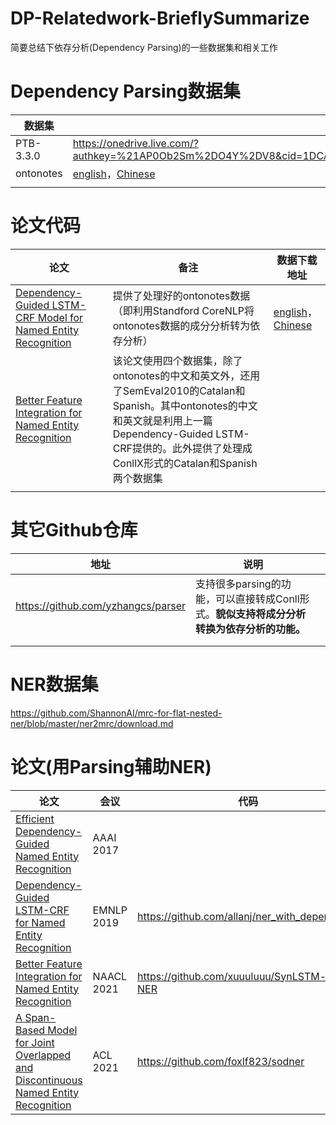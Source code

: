 # DP-Relatedwork-BrieflySummarize
简要总结下依存分析(Dependency Parsing)的一些数据集和相关工作



# Dependency Parsing数据集

| 数据集    | 地址                                                         |      |
| --------- | ------------------------------------------------------------ | ---- |
| PTB-3.3.0 | https://onedrive.live.com/?authkey=%21AP0Ob2Sm%2DO4Y%2DV8&cid=1DCA4A0FD060776E&id=1DCA4A0FD060776E%2160323&parId=1DCA4A0FD060776E%2158828&action=locate |      |
| ontonotes | [english](https://drive.google.com/file/d/1AAWnb5GlDiNMj3yNoaoQtoKHj7iSqNey/view)，[Chinese](https://drive.google.com/file/d/10t3XpZzsD67ji0a7sw9nHM7I5UhrJcdf/view) |      |
|           |                                                              |      |



# 论文代码

| 论文                                                         | 备注                                                         | 数据下载地址                                                 |
| ------------------------------------------------------------ | ------------------------------------------------------------ | ------------------------------------------------------------ |
| [Dependency-Guided LSTM-CRF Model for Named Entity Recognition](https://github.com/allanj/ner_with_dependency) | 提供了处理好的ontonotes数据（即利用Standford CoreNLP将ontonotes数据的成分分析转为依存分析） | [english](https://drive.google.com/file/d/1AAWnb5GlDiNMj3yNoaoQtoKHj7iSqNey/view)，[Chinese](https://drive.google.com/file/d/10t3XpZzsD67ji0a7sw9nHM7I5UhrJcdf/view) |
| [Better Feature Integration for Named Entity Recognition](https://github.com/xuuuluuu/SynLSTM-for-NER) | 该论文使用四个数据集，除了ontonotes的中文和英文外，还用了SemEval2010的Catalan和Spanish。其中ontonotes的中文和英文就是利用上一篇Dependency-Guided LSTM-CRF提供的。此外提供了处理成ConllX形式的Catalan和Spanish两个数据集 |                                                              |
|                                                              |                                                              |                                                              |

# 其它Github仓库

| 地址                               | 说明                                                         |      |
| ---------------------------------- | ------------------------------------------------------------ | ---- |
| https://github.com/yzhangcs/parser | 支持很多parsing的功能，可以直接转成Conll形式。**貌似支持将成分分析转换为依存分析的功能。** |      |
|                                    |                                                              |      |
|                                    |                                                              |      |



# NER数据集

https://github.com/ShannonAI/mrc-for-flat-nested-ner/blob/master/ner2mrc/download.md



# 论文(用Parsing辅助NER)

| 论文                                                         | 会议       | 代码                                          |
| ------------------------------------------------------------ | ---------- | --------------------------------------------- |
| [Efficient Dependency-Guided Named Entity Recognition](https://arxiv.org/pdf/1810.08436.pdf) | AAAI 2017  |                                               |
| [Dependency-Guided LSTM-CRF for Named Entity Recognition](https://arxiv.org/pdf/1909.10148.pdf) | EMNLP 2019 | https://github.com/allanj/ner_with_dependency |
| [Better Feature Integration for Named Entity Recognition](https://aclanthology.org/2021.naacl-main.271.pdf) | NAACL 2021 | https://github.com/xuuuluuu/SynLSTM-for-NER   |
| [A Span-Based Model for Joint Overlapped and Discontinuous Named Entity Recognition](https://arxiv.org/pdf/2106.14373.pdf) | ACL 2021   | https://github.com/foxlf823/sodner            |

